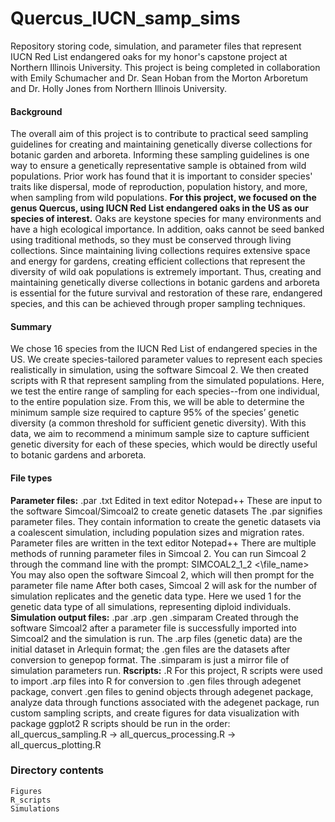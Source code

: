 # Quercus_IUCN_samp_sims
Repository storing code, simulation, and parameter files that represent IUCN Red List endangered oaks for my honor's capstone project at Northern Illinois University. This project is being completed in collaboration with Emily Schumacher and Dr. Sean Hoban from the Morton Arboretum and Dr. Holly Jones from Northern Illinois University. 

#### Background 
The overall aim of this project is to contribute to practical seed sampling guidelines for creating and maintaining genetically diverse collections for botanic garden and arboreta. Informing these sampling guidelines is one way to ensure a genetically representative sample is obtained from wild populations. Prior work has found that it is important to consider species' traits like dispersal, mode of reproduction, population history, and more, when sampling from wild populations. **For this project, we focused on the genus Quercus, using IUCN Red List endangered oaks in the US as our species of interest.** Oaks are keystone species for many environments and have a high ecological importance. In addition, oaks cannot be seed banked using traditional methods, so they must be conserved through living collections. Since maintaining living collections requires extensive space and energy for gardens, creating efficient collections that represent the diversity of wild oak populations is extremely important. Thus, creating and maintaining genetically diverse collections in botanic gardens and arboreta is essential for the future survival and restoration of these rare, endangered species, and this can be achieved through proper sampling techniques. 

#### Summary
We chose 16 species from the IUCN Red List of endangered species in the US. We create species-tailored parameter values to represent each species realistically in simulation, using the software Simcoal 2. We then created scripts with R that represent sampling from the simulated populations. Here, we test the entire range of sampling for each species--from one individual, to the entire population size. From this, we will be able to determine the minimum sample size required to capture 95% of the species’ genetic diversity (a common threshold for sufficient genetic diversity). With this data, we aim to recommend a minimum sample size to capture sufficient genetic diversity for each of these species, which would be directly useful to botanic gardens and arboreta.

#### File types
**Parameter files:**
    .par .txt
    Edited in text editor Notepad++
    These are input to the software Simcoal/Simcoal2 to create genetic datasets The .par signifies parameter files.  They contain information to create the genetic datasets via a coalescent simulation, including population sizes and migration rates. Parameter files are written in the text editor Notepad++ 
    There are multiple methods of running parameter files in Simcoal 2. You can run Simcoal 2 through the command line with the prompt: SIMCOAL2_1_2 <\file_name>
    You may also open the software Simcoal 2, which will then prompt for the parameter file name
    After both cases, Simcoal 2 will ask for the number of simulation replicates and the genetic data type. Here we used 1 for the genetic data type of all simulations, representing diploid individuals. 
**Simulation output files:**
    .par .arp .gen .simparam
    Created through the software Simcoal2 after a parameter file is successfully imported into Simcoal2 and the simulation is run.  The .arp files (genetic data) are the initial dataset in Arlequin format; the .gen files are the datasets after conversion to genepop format.  The .simparam is just a mirror file of simulation parameters run.
**Rscripts:**
    .R 
    For this project, R scripts were used to import .arp files into R for conversion to .gen files through adegenet package, convert .gen files to genind objects through adegenet package, analyze data through functions associated with the adegenet package, run custom sampling scripts, and create figures for data visualization with package ggplot2
    R scripts should be run in the order: all_quercus_sampling.R -> all_quercus_processing.R -> all_quercus_plotting.R

### Directory contents
    Figures
    R_scripts
    Simulations
